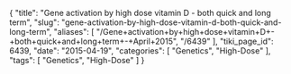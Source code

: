 {
    "title": "Gene activation by high dose vitamin D - both quick and long term",
    "slug": "gene-activation-by-high-dose-vitamin-d-both-quick-and-long-term",
    "aliases": [
        "/Gene+activation+by+high+dose+vitamin+D+-+both+quick+and+long+term+-+April+2015",
        "/6439"
    ],
    "tiki_page_id": 6439,
    "date": "2015-04-19",
    "categories": [
        "Genetics",
        "High-Dose"
    ],
    "tags": [
        "Genetics",
        "High-Dose"
    ]
}